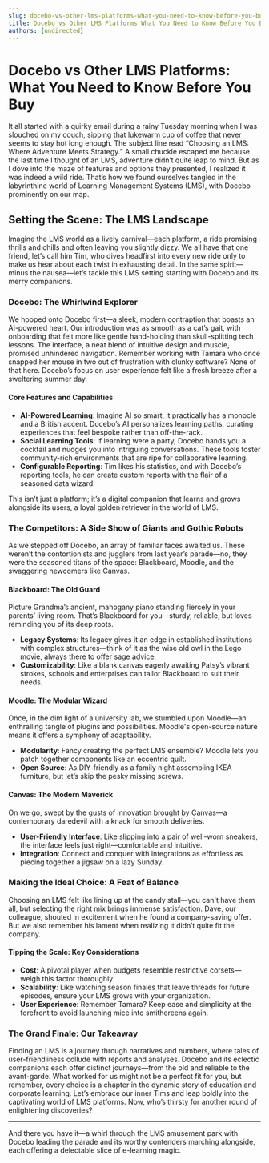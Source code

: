 ```yaml
---
slug: docebo-vs-other-lms-platforms-what-you-need-to-know-before-you-buy
title: Docebo vs Other LMS Platforms What You Need to Know Before You Buy
authors: [undirected]
---
```



# Docebo vs Other LMS Platforms: What You Need to Know Before You Buy

It all started with a quirky email during a rainy Tuesday morning when I was slouched on my couch, sipping that lukewarm cup of coffee that never seems to stay hot long enough. The subject line read “Choosing an LMS: Where Adventure Meets Strategy.” A small chuckle escaped me because the last time I thought of an LMS, adventure didn’t quite leap to mind. But as I dove into the maze of features and options they presented, I realized it was indeed a wild ride. That’s how we found ourselves tangled in the labyrinthine world of Learning Management Systems (LMS), with Docebo prominently on our map.

## Setting the Scene: The LMS Landscape

Imagine the LMS world as a lively carnival—each platform, a ride promising thrills and chills and often leaving you slightly dizzy. We all have that one friend, let’s call him Tim, who dives headfirst into every new ride only to make us hear about each twist in exhausting detail. In the same spirit—minus the nausea—let’s tackle this LMS setting starting with Docebo and its merry companions.

### Docebo: The Whirlwind Explorer

We hopped onto Docebo first—a sleek, modern contraption that boasts an AI-powered heart. Our introduction was as smooth as a cat’s gait, with onboarding that felt more like gentle hand-holding than skull-splitting tech lessons. The interface, a neat blend of intuitive design and muscle, promised unhindered navigation. Remember working with Tamara who once snapped her mouse in two out of frustration with clunky software? None of that here. Docebo’s focus on user experience felt like a fresh breeze after a sweltering summer day.

#### Core Features and Capabilities

- **AI-Powered Learning**: Imagine AI so smart, it practically has a monocle and a British accent. Docebo’s AI personalizes learning paths, curating experiences that feel bespoke rather than off-the-rack.
- **Social Learning Tools**: If learning were a party, Docebo hands you a cocktail and nudges you into intriguing conversations. These tools foster community-rich environments that are ripe for collaborative learning.
- **Configurable Reporting**: Tim likes his statistics, and with Docebo’s reporting tools, he can create custom reports with the flair of a seasoned data wizard. 

This isn’t just a platform; it’s a digital companion that learns and grows alongside its users, a loyal golden retriever in the world of LMS.

### The Competitors: A Side Show of Giants and Gothic Robots

As we stepped off Docebo, an array of familiar faces awaited us. These weren’t the contortionists and jugglers from last year’s parade—no, they were the seasoned titans of the space: Blackboard, Moodle, and the swaggering newcomers like Canvas. 

#### Blackboard: The Old Guard

Picture Grandma’s ancient, mahogany piano standing fiercely in your parents’ living room. That’s Blackboard for you—sturdy, reliable, but loves reminding you of its deep roots.

- **Legacy Systems**: Its legacy gives it an edge in established institutions with complex structures—think of it as the wise old owl in the Lego movie, always there to offer sage advice.
- **Customizability**: Like a blank canvas eagerly awaiting Patsy’s vibrant strokes, schools and enterprises can tailor Blackboard to suit their needs.

#### Moodle: The Modular Wizard

Once, in the dim light of a university lab, we stumbled upon Moodle—an enthralling tangle of plugins and possibilities. Moodle's open-source nature means it offers a symphony of adaptability.

- **Modularity**: Fancy creating the perfect LMS ensemble? Moodle lets you patch together components like an eccentric quilt.
- **Open Source**: As DIY-friendly as a family night assembling IKEA furniture, but let’s skip the pesky missing screws.

#### Canvas: The Modern Maverick

On we go, swept by the gusts of innovation brought by Canvas—a contemporary daredevil with a knack for smooth deliveries.

- **User-Friendly Interface**: Like slipping into a pair of well-worn sneakers, the interface feels just right—comfortable and intuitive.
- **Integration**: Connect and conquer with integrations as effortless as piecing together a jigsaw on a lazy Sunday.

### Making the Ideal Choice: A Feat of Balance

Choosing an LMS felt like lining up at the candy stall—you can't have them all, but selecting the right mix brings immense satisfaction. Dave, our colleague, shouted in excitement when he found a company-saving offer. But we also remember his lament when realizing it didn’t quite fit the company. 

#### Tipping the Scale: Key Considerations

- **Cost**: A pivotal player when budgets resemble restrictive corsets—weigh this factor thoroughly.
- **Scalability**: Like watching season finales that leave threads for future episodes, ensure your LMS grows with your organization.
- **User Experience**: Remember Tamara? Keep ease and simplicity at the forefront to avoid launching mice into smithereens again.

### The Grand Finale: Our Takeaway

Finding an LMS is a journey through narratives and numbers, where tales of user-friendliness collude with reports and analyses. Docebo and its eclectic companions each offer distinct journeys—from the old and reliable to the avant-garde. What worked for us might not be a perfect fit for you, but remember, every choice is a chapter in the dynamic story of education and corporate learning. Let’s embrace our inner Tims and leap boldly into the captivating world of LMS platforms. Now, who’s thirsty for another round of enlightening discoveries?

--- 

And there you have it—a whirl through the LMS amusement park with Docebo leading the parade and its worthy contenders marching alongside, each offering a delectable slice of e-learning magic.